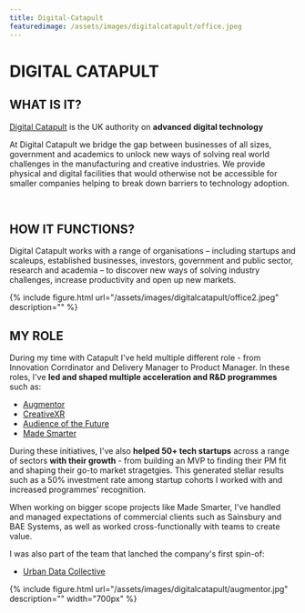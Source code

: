 ```yaml
---
title: Digital-Catapult
featuredimage: /assets/images/digitalcatapult/office.jpeg
---
```

# DIGITAL CATAPULT

## WHAT IS IT?

[Digital Catapult](https://www.digicatapult.org.uk/) is the UK authority on **advanced digital technology**

At Digital Catapult we bridge the gap between businesses of all sizes, government and academics to unlock new ways of solving real world challenges in the manufacturing and creative industries. We provide physical and digital facilities that would otherwise not be accessible for smaller companies helping to break down barriers to technology adoption.

<br>

## HOW IT FUNCTIONS?

Digital Catapult works with a range of organisations – including startups and scaleups, established businesses, investors, government and public sector, research and academia – to discover new ways of solving industry challenges, increase productivity and open up new markets.


{% include figure.html url="/assets/images/digitalcatapult/office2.jpeg" description="" %}


## MY ROLE

During my time with Catapult I've held multiple different role - from Innovation Corrdinator and Delivery Manager to Product Manager. 
In these roles, I've **led and shaped multiple acceleration and R&D programmes** such as: 

- [Augmentor](https://augmentor.digicatapult.org.uk/)
- [CreativeXR](https://creativexr.co.uk/)
- [Audience of the Future](https://audienceofthefuture.live/)
- [Made Smarter](https://www.madesmarter.uk/)

During these initiatives, I've also **helped 50+ tech startups** across a range of sectors **with their growth** - from building an MVP to finding their PM fit and shaping their go-to market stragetgies. This generated stellar results such as a 50% investment rate among startup cohorts I worked with and increased programmes' recognition.

When working on bigger scope projects like Made Smarter, I've handled and managed expectations of commercial clients such as Sainsbury and BAE Systems, as well as worked cross-functionally with teams to create value.

I was also part of the team that lanched the company's first spin-of:

- [Urban Data Collective](https://www.urbandatacollective.com/)


{% include figure.html url="/assets/images/digitalcatapult/augmentor.jpg" description="" width="700px" %}





